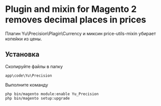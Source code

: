 # Plugin and mixin for Magento 2 removes decimal places in prices
Плагин Yu\Precision\Plagin\Currency и миксин price-utils-mixin убирает копейки из цены.

## Установка
Скопируйте файлы в папку
```
app\code\Yu\Precision
```
Выполните команду
```
php bin/magento module:enable Yu_Precision
php bin/magento setup:upgrade
```